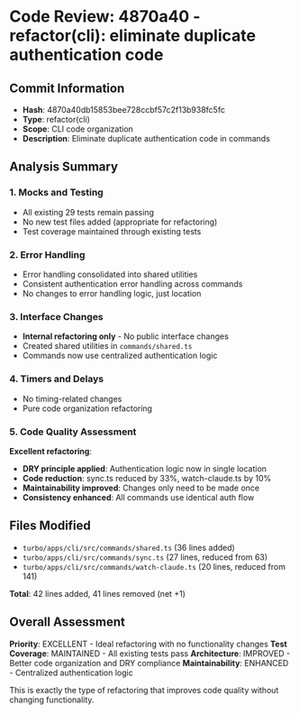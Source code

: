 # Code Review: 4870a40 - refactor(cli): eliminate duplicate authentication code

## Commit Information

- **Hash**: 4870a40db15853bee728ccbf57c2f13b938fc5fc
- **Type**: refactor(cli)
- **Scope**: CLI code organization
- **Description**: Eliminate duplicate authentication code in commands

## Analysis Summary

### 1. Mocks and Testing

- All existing 29 tests remain passing
- No new test files added (appropriate for refactoring)
- Test coverage maintained through existing tests

### 2. Error Handling

- Error handling consolidated into shared utilities
- Consistent authentication error handling across commands
- No changes to error handling logic, just location

### 3. Interface Changes

- **Internal refactoring only** - No public interface changes
- Created shared utilities in `commands/shared.ts`
- Commands now use centralized authentication logic

### 4. Timers and Delays

- No timing-related changes
- Pure code organization refactoring

### 5. Code Quality Assessment

**Excellent refactoring**:

- **DRY principle applied**: Authentication logic now in single location
- **Code reduction**: sync.ts reduced by 33%, watch-claude.ts by 10%
- **Maintainability improved**: Changes only need to be made once
- **Consistency enhanced**: All commands use identical auth flow

## Files Modified

- `turbo/apps/cli/src/commands/shared.ts` (36 lines added)
- `turbo/apps/cli/src/commands/sync.ts` (27 lines, reduced from 63)
- `turbo/apps/cli/src/commands/watch-claude.ts` (20 lines, reduced from 141)

**Total**: 42 lines added, 41 lines removed (net +1)

## Overall Assessment

**Priority**: EXCELLENT - Ideal refactoring with no functionality changes
**Test Coverage**: MAINTAINED - All existing tests pass
**Architecture**: IMPROVED - Better code organization and DRY compliance
**Maintainability**: ENHANCED - Centralized authentication logic

This is exactly the type of refactoring that improves code quality without changing functionality.

